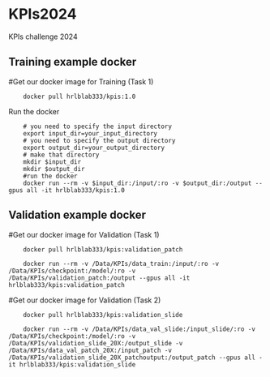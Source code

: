 # KPIs2024
KPIs challenge 2024

## Training example docker
#Get our docker image for Training (Task 1)


        docker pull hrlblab333/kpis:1.0
    
Run the docker


        # you need to specify the input directory
        export input_dir=your_input_directory
        # you need to specify the output directory
        export output_dir=your_output_directory
        # make that directory
        mkdir $input_dir
        mkdir $output_dir
        #run the docker
        docker run --rm -v $input_dir:/input/:ro -v $output_dir:/output --gpus all -it hrlblab333/kpis:1.0

## Validation example docker
#Get our docker image for Validation (Task 1)

        docker pull hrlblab333/kpis:validation_patch   

        docker run --rm -v /Data/KPIs/data_train:/input/:ro -v /Data/KPIs/checkpoint:/model/:ro -v /Data/KPIs/validation_patch:/output --gpus all -it hrlblab333/kpis:validation_patch
        

#Get our docker image for Validation (Task 2)

        docker pull hrlblab333/kpis:validation_slide

        docker run --rm -v /Data/KPIs/data_val_slide:/input_slide/:ro -v /Data/KPIs/checkpoint:/model/:ro -v /Data/KPIs/validation_slide_20X:/output_slide -v /Data/KPIs/data_val_patch_20X:/input_patch -v /Data/KPIs/validation_slide_20X_patchoutput:/output_patch --gpus all -it hrlblab333/kpis:validation_slide

        
